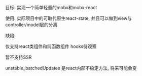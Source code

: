 目标: 实现一个简单轻量的mobx和mobx-react


使用: 实际项目中的可取代原生react-state, 并且可以做到view与controller/model层的分离


缺陷:



仅支持react类组件和纯函数组件 hooks待观察

暂不支持SSR

unstable_batchedUpdates 是react内部不稳定方法, 将来可能会变